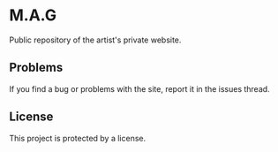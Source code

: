 # M.A.G

Public repository of the artist's private website.

## Problems

If you find a bug or problems with the site, report it in the issues thread.

## License 

This project is protected by a license.
